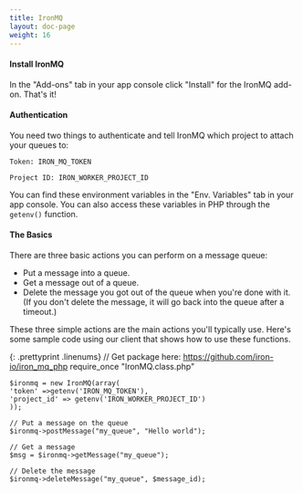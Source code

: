 ```yaml
---
title: IronMQ
layout: doc-page
weight: 16
---
```


#### Install IronMQ

In the "Add-ons" tab in your app console click "Install" for the IronMQ add-on. That's it!

#### Authentication

You need two things to authenticate and tell IronMQ which project to attach your queues to:

	Token: IRON_MQ_TOKEN

	Project ID: IRON_WORKER_PROJECT_ID

You can find these environment variables in the "Env. Variables" tab in your app console. You can also access these variables in PHP through the `getenv()` function.

#### The Basics

There are three basic actions you can perform on a message queue:

* Put a message into a queue.
* Get a message out of a queue.
* Delete the message you got out of the queue when you're done with it. (If you don't delete the message, it will go back into the queue after a timeout.) 

These three simple actions are the main actions you'll typically use. Here's some sample code using our client that shows how to use these functions.

{: .prettyprint .linenums}
	// Get package here: https://github.com/iron-io/iron_mq_php
	require_once "IronMQ.class.php"

	$ironmq = new IronMQ(array(
	'token' =>getenv('IRON_MQ_TOKEN'),
	'project_id' => getenv('IRON_WORKER_PROJECT_ID')
	));

	// Put a message on the queue
	$ironmq->postMessage("my_queue", "Hello world");

	// Get a message
	$msg = $ironmq->getMessage("my_queue");

	// Delete the message
	$ironmq->deleteMessage("my_queue", $message_id);
